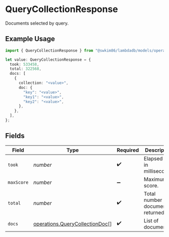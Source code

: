 # QueryCollectionResponse

Documents selected by query.

## Example Usage

```typescript
import { QueryCollectionResponse } from "@swkim86/lambdadb/models/operations";

let value: QueryCollectionResponse = {
  took: 533458,
  total: 322568,
  docs: [
    {
      collection: "<value>",
      doc: {
        "key": "<value>",
        "key1": "<value>",
        "key2": "<value>",
      },
    },
  ],
};
```

## Fields

| Field                                                                            | Type                                                                             | Required                                                                         | Description                                                                      |
| -------------------------------------------------------------------------------- | -------------------------------------------------------------------------------- | -------------------------------------------------------------------------------- | -------------------------------------------------------------------------------- |
| `took`                                                                           | *number*                                                                         | :heavy_check_mark:                                                               | Elapsed time in milliseconds.                                                    |
| `maxScore`                                                                       | *number*                                                                         | :heavy_minus_sign:                                                               | Maximum score.                                                                   |
| `total`                                                                          | *number*                                                                         | :heavy_check_mark:                                                               | Total number of documents returned.                                              |
| `docs`                                                                           | [operations.QueryCollectionDoc](../../models/operations/querycollectiondoc.md)[] | :heavy_check_mark:                                                               | List of documents.                                                               |